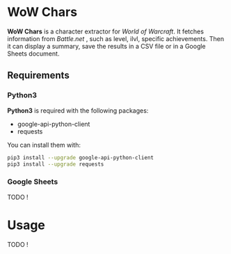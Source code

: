 # WoW Chars

**WoW Chars** is a character extractor for *World of Warcraft*.
It fetches information from *Battle.net* , such as level, ilvl, specific achievements.
Then it can display a summary, save the results in a CSV file or in a Google Sheets document.

## Requirements

### Python3

**Python3** is required with the following packages:
* google-api-python-client
* requests

You can install them with:

```bash
pip3 install --upgrade google-api-python-client
pip3 install --upgrade requests
```

### Google Sheets

TODO !

# Usage

TODO !
